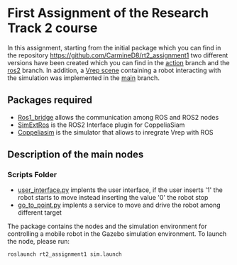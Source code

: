 # First Assignment of the Research Track 2 course 

In this assignment, starting from the initial package which you can find in the repository https://github.com/CarmineD8/rt2_assignment1 two different versions have been created which you can find in the [action](https://github.com/piquet8/rt2_assignment1/tree/action) branch and the [ros2](https://github.com/piquet8/rt2_assignment1/tree/ros2) branch. In addition, a [Vrep scene](https://github.com/piquet8/rt2_assignment1/blob/main/coppeliascene.ttt) containing a robot interacting with the simulation was implemented in the [main](https://github.com/piquet8/rt2_assignment1/tree/main) branch.  

## Packages required
- [Ros1_bridge](https://github.com/ros2/ros1_bridge) allows the communication among ROS and ROS2 nodes
- [SimExtRos](https://github.com/CoppeliaRobotics/simExtROS2) is the ROS2 Interface plugin for CoppeliaSiam
- [Coppeliasim](https://coppeliarobotics.com/downloads) is the simulator that allows to inregrate Vrep with ROS

## Description of the main nodes
### Scripts Folder
- [user_interface.py](https://github.com/piquet8/rt2_assignment1/blob/main/scripts/user_interface.py) implents the user interface, if the user inserts '1' the robot starts to move instead inserting the value '0' the robot stop
- [go_to_point.py](https://github.com/piquet8/rt2_assignment1/blob/main/scripts/go_to_point.py) implents a service to move and drive the robot among different target 



The package contains the nodes and the simulation environment for controlling a mobile robot in the Gazebo simulation environment.
To launch the node, please run:
```
roslaunch rt2_assignment1 sim.launch
```


